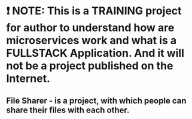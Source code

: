 # ❗️ NOTE: This is a TRAINING project for author to understand how are microservices work and what is a FULLSTACK Application. And it will not be a project published on the Internet.

## File Sharer - is a project, with which people can share their files with each other.
